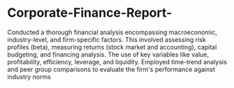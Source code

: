 # Corporate-Finance-Report-

Conducted a thorough financial analysis encompassing macroeconomic, industry-level, and firm-specific factors. This involved assessing risk profiles (beta), measuring returns (stock market and accounting), capital budgeting, and financing analysis. The use of key variables like value, profitability, efficiency, leverage, and liquidity. Employed time-trend analysis and peer group comparisons to evaluate the firm's performance against industry norms
